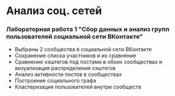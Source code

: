 # Анализ соц. сетей

### Лабораторная работа 1 "Сбор данных и анализ групп пользователей социальной сети ВКонтакте"

- Выбраны 2 сообщества в социальной сети ВКонтакте
- Сохранение списка участников и их сравнение
- Сравнение хэштегов под постами в обоих сообществах и визуализация распределения хэштегов
- Анализ активности постов в сообществах
- Построение социального графа
- Кластеризация пользователей внутри сообществ 
